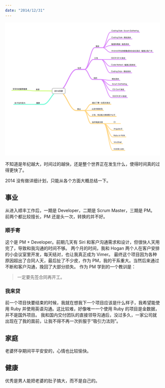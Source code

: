 ```yaml
---
date: "2014/12/31"
---
```


<img src='/_image/2014 大事.png'>

不知道是年纪越大，时间过的越快，还是整个世界正在发生什么，使得时间真的过得更快了。

2014 没有做详细计划，只能从各个方面大概总结一下。

## 事业

从进入顺丰工作后，一期是 Developer，二期是 Scrum Master，三期是 PM。
前两个都比较擅长，PM 还是头一次，转换的并不好。

### 顺手寄

这个是 PM + Developer。前期几天有 Siri 和客户沟通需求和设计，但很快人天用完了，导致和我沟通的时间不够。 两个月的时间，我和 Hogan 两个人在客户安排的小会议室里开发，每天结对，也让我真正成为 Vimer。
最终这个项目因为各种原因超出了合同人天，最后扯了不少皮，作为 PM，我的干系重大。当然后来通过不断和客户沟通，挽回了大部分损失。
作为 PM 学到的一个教训是：

> 一定要先签合同再开工。

### 我来贷

前一个项目快要结束的时候，我就在想我下一个项目应该是什么样子，我希望能使用 Ruby 并使用英语沟通。这比较难，好像唯一一个使用 Ruby 的项目是金数据，并不是国外项目。
我和国内交付团队的直接领导沟通后，没过多久，一家公司就出现在了我的面前，让我不得不再一次折服于“吸引力法则”。

## 家庭

老婆怀孕期间平平安安的，心情也比较愉快。

## 健康

优秀是男人能把老婆的肚子搞大，而不是自己的。
